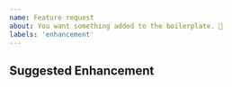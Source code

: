 ```yaml
---
name: Feature request
about: You want something added to the boilerplate. 🎉
labels: 'enhancement'
---
```


## Suggested Enhancement

<!-- What would you like to be able to do? -->
